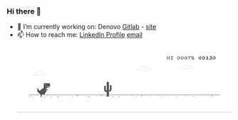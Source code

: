 ### Hi there 👋
* 🔭 I’m currently working on: Denovo [Gitlab](https://gitlab.com/denovo) - [site](https://www.denovo.at/)
* 📫 How to reach me: [LinkedIn Profile](https://www.linkedin.com/in/ioannis-antoniou-0b949a6a/) [email](mailto:ioannis@iantoniou.gr)
![Dino](dino.gif)
<!--
**aimon7/aimon7** is a ✨ _special_ ✨ repository because its `README.md` (this file) appears on your GitHub profile.

Here are some ideas to get you started:

- 🔭 I’m currently working on ...
- 🌱 I’m currently learning ...
- 👯 I’m looking to collaborate on ...
- 🤔 I’m looking for help with ...
- 💬 Ask me about ...
- 📫 How to reach me: ...
- 😄 Pronouns: ...
- ⚡ Fun fact: ...
-->
